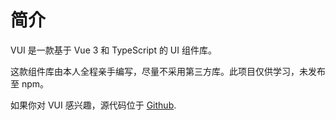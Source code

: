 # 简介

VUI 是一款基于 Vue 3 和 TypeScript 的 UI 组件库。

这款组件库由本人全程亲手编写，尽量不采用第三方库。此项目仅供学习，未发布至 npm。

如果你对 VUI 感兴趣，源代码位于 [Github](https://github.com/spymb/vui).